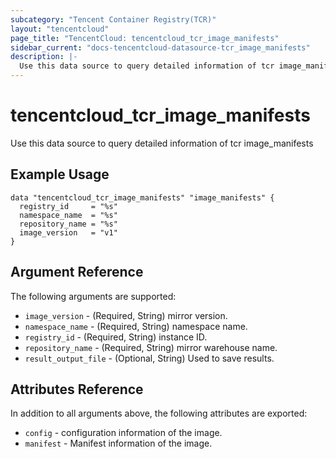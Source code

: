 ```yaml
---
subcategory: "Tencent Container Registry(TCR)"
layout: "tencentcloud"
page_title: "TencentCloud: tencentcloud_tcr_image_manifests"
sidebar_current: "docs-tencentcloud-datasource-tcr_image_manifests"
description: |-
  Use this data source to query detailed information of tcr image_manifests
---
```


# tencentcloud_tcr_image_manifests

Use this data source to query detailed information of tcr image_manifests

## Example Usage

```hcl
data "tencentcloud_tcr_image_manifests" "image_manifests" {
  registry_id     = "%s"
  namespace_name  = "%s"
  repository_name = "%s"
  image_version   = "v1"
}
```

## Argument Reference

The following arguments are supported:

* `image_version` - (Required, String) mirror version.
* `namespace_name` - (Required, String) namespace name.
* `registry_id` - (Required, String) instance ID.
* `repository_name` - (Required, String) mirror warehouse name.
* `result_output_file` - (Optional, String) Used to save results.

## Attributes Reference

In addition to all arguments above, the following attributes are exported:

* `config` - configuration information of the image.
* `manifest` - Manifest information of the image.


